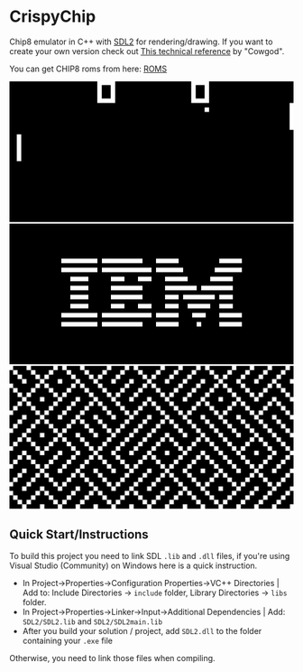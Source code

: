 # CrispyChip

Chip8 emulator in C++ with [SDL2](https://www.libsdl.org/) for rendering/drawing. If you want to
create your own version check out [This technical reference](http://devernay.free.fr/hacks/chip8/C8TECH10.HTM) by "Cowgod".

You can get CHIP8 roms from here: [ROMS](https://github.com/kripod/chip8-roms)

![pong](./img/pong.jpg)
![ibm](./img/ibm_logo.jpg)
![maze](./img/maze.jpg)

## Quick Start/Instructions

To build this project you need to link SDL `.lib` and `.dll` files, if you're using Visual Studio
(Community) on Windows here is a quick instruction.

- In Project->Properties->Configuration Properties->VC++ Directories | Add to: Include Directories -> `include` folder, Library Directories -> `libs` folder.
- In Project->Properties->Linker->Input->Additional Dependencies | Add: `SDL2/SDL2.lib` and `SDL2/SDL2main.lib`
- After you build your solution / project, add `SDL2.dll` to the folder containing your `.exe` file

Otherwise, you need to link those files when compiling.
